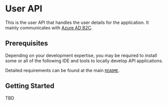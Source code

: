 # User API #

This is the user API that handles the user details for the application. It mainly communicates with [Azure AD B2C](https://docs.microsoft.com/azure/active-directory-b2c/overview?WT.mc_id=dotnet-55788-juyoo).


## Prerequisites ##

Depending on your development expertise, you may be required to install some or all of the following IDE and tools to locally develop API applications.

Detailed requirements can be found at the main [`README`](../README.md#for-net).


## Getting Started ##

TBD
